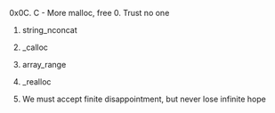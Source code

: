 0x0C. C - More malloc, free
0. Trust no one

1. string_nconcat

2. _calloc

3. array_range

4. _realloc

5. We must accept finite disappointment, but never lose infinite hope
